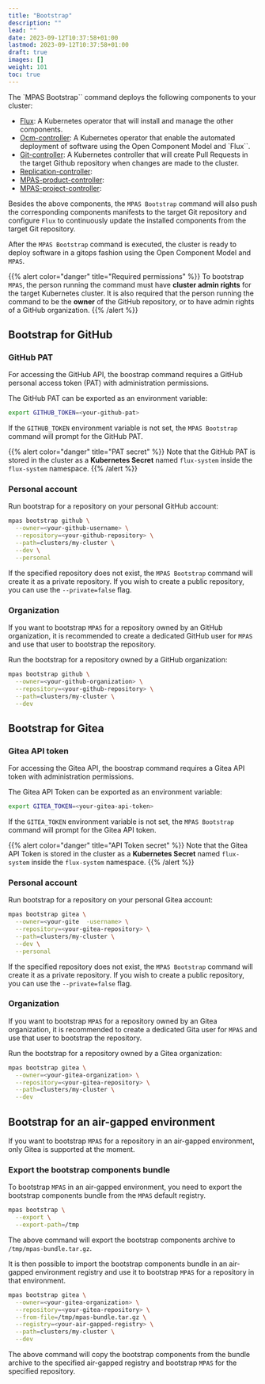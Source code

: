 ```yaml
---
title: "Bootstrap"
description: ""
lead: ""
date: 2023-09-12T10:37:58+01:00
lastmod: 2023-09-12T10:37:58+01:00
draft: true
images: []
weight: 101
toc: true
---
```



The `MPAS Bootstrap`` command deploys the following components to your cluster:
- [Flux](https://fluxcd.io/docs/components/): A Kubernetes operator that will
  install and manage the other components.
- [Ocm-controller](https://github.com/open-component-model/ocm-controller): A Kubernetes operator 
  that enable the automated deployment of software using the Open Component Model and `Flux``.
- [Git-controller](https://github.com/open-component-model/git-controller): A
  Kubernetes controller that will create Pull Requests in the target Github repository
  when changes are made to the cluster.
- [Replication-controller](https://github.com/open-component-model/git-controller):
- [MPAS-product-controller](https://github.com/open-component-model/mpas-product-controller):
- [MPAS-project-controller](https://github.com/open-component-model/mpas-project-controller):

Besides the above components, the `MPAS Bootstrap` command will also push the corresponding
components manifests to the target Git repository and configure `Flux` to continuously update
the installed components from the target Git repository.

After the `MPAS Bootstrap` command is executed, the cluster is ready to deploy software
in a gitops fashion using the Open Component Model and `MPAS`.

{{% alert color="danger" title="Required permissions" %}}
To bootstrap `MPAS`, the person running the command must have **cluster admin rights** for the target Kubernetes cluster.
It is also required that the person running the command to be the **owner** of the GitHub repository,
or to have admin rights of a GitHub organization.
{{% /alert %}}

## Bootstrap for GitHub

### GitHub PAT 

For accessing the GitHub API, the boostrap command requires a GitHub personal access token (PAT)
with administration permissions.

The GitHub PAT can be exported as an environment variable:

```bash
export GITHUB_TOKEN=<your-github-pat>
```

If the `GITHUB_TOKEN` environment variable is not set, the `MPAS Bootstrap` command will prompt
for the GitHub PAT.

{{% alert color="danger" title="PAT secret" %}}
Note that the GitHub PAT is stored in the cluster as a **Kubernetes Secret** named `flux-system`
inside the `flux-system` namespace.
{{% /alert %}}

### Personal account

Run bootstrap for a repository on your personal GitHub account:

```bash
mpas bootstrap github \
  --owner=<your-github-username> \
  --repository=<your-github-repository> \
  --path=clusters/my-cluster \
  --dev \
  --personal
```

If the specified repository does not exist, the `MPAS Bootstrap` command will create it
as a private repository. If you wish to create a public repository, you can use the `--private=false`
flag.

### Organization

If you want to bootstrap `MPAS` for a repository owned by an GitHub organization,
it is recommended to create a dedicated GitHub user for `MPAS` and use that user to bootstrap
the repository.

Run the bootstrap for a repository owned by a GitHub organization:

```bash
mpas bootstrap github \
  --owner=<your-github-organization> \
  --repository=<your-github-repository> \
  --path=clusters/my-cluster \
  --dev
```

## Bootstrap for Gitea

### Gitea API token

For accessing the Gitea API, the boostrap command requires a Gitea API token
with administration permissions.

The Gitea API Token can be exported as an environment variable:

```bash
export GITEA_TOKEN=<your-gitea-api-token>
```

If the `GITEA_TOKEN` environment variable is not set, the `MPAS Bootstrap` command will prompt
for the Gitea API token.

{{% alert color="danger" title="API Token secret" %}}
Note that the Gitea API Token is stored in the cluster as a **Kubernetes Secret** named `flux-system`
inside the `flux-system` namespace.
{{% /alert %}}

### Personal account

Run bootstrap for a repository on your personal Gitea account:

```bash
mpas bootstrap gitea \
  --owner=<your-gite  -username> \
  --repository=<your-gitea-repository> \
  --path=clusters/my-cluster \
  --dev \
  --personal
```

If the specified repository does not exist, the `MPAS Bootstrap` command will create it
as a private repository. If you wish to create a public repository, you can use the `--private=false`
flag.

### Organization

If you want to bootstrap `MPAS` for a repository owned by an Gitea organization,
it is recommended to create a dedicated Gita user for `MPAS` and use that user to bootstrap
the repository.

Run the bootstrap for a repository owned by a Gitea organization:

```bash
mpas bootstrap gitea \
  --owner=<your-gitea-organization> \
  --repository=<your-gitea-repository> \
  --path=clusters/my-cluster \
  --dev
```


## Bootstrap for an air-gapped environment

If you want to bootstrap `MPAS` for a repository in an air-gapped environment, only Gitea
is supported at the moment.

### Export the bootstrap components bundle

To bootstrap `MPAS` in an air-gapped environment, you need to export the bootstrap components
bundle from the `MPAS` default registry.

```bash
mpas bootstrap \
  --export \
  --export-path=/tmp
```

The above command will export the bootstrap components archive to `/tmp/mpas-bundle.tar.gz`.

It is then possible to import the bootstrap components bundle in an air-gapped environment
registry and use it to bootstrap `MPAS` for a repository in that environment.

```bash
mpas bootstrap gitea \
  --owner=<your-gitea-organization> \
  --repository=<your-gitea-repository> \
  --from-file=/tmp/mpas-bundle.tar.gz \
  --registry=<your-air-gapped-registry> \
  --path=clusters/my-cluster \
  --dev
```

The above command will copy the bootstrap components from the bundle archive to the specified
air-gapped registry and bootstrap `MPAS` for the specified repository.
